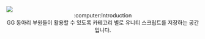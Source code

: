 <img src="https://capsule-render.vercel.app/api?type=Rounded&color=auto&height=300&section=header&text=GG%20Unity%20GitHub&fontSize=95" />
 

<div align = "center">
  :computer:Introduction <br>
  GG 동아리 부원들이 활용할 수 있도록 카테고리 별로 유니티 스크립트를 저장하는 공간입니다.
</div>
